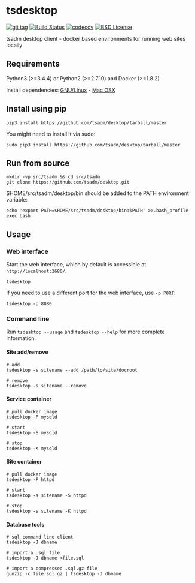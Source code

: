 # tsdesktop

[![git tag](https://img.shields.io/github/tag/tsadm/desktop.svg)]()
[![Build Status](https://travis-ci.org/tsadm/desktop.svg?branch=master)](https://travis-ci.org/tsadm/desktop)
[![codecov](https://codecov.io/gh/tsadm/desktop/branch/master/graph/badge.svg)](https://codecov.io/gh/tsadm/desktop)
[![BSD License](http://img.shields.io/badge/license-BSD-blue.svg)](http://opensource.org/licenses/BSD-3-Clause)

tsadm desktop client - docker based environments for running web sites locally

## Requirements

Python3 (>=3.4.4) or Python2 (>=2.7.10) and Docker (>=1.8.2)

Install dependencies: [GNU/Linux](docs/linux-deps.md) - [Mac OSX](docs/osx-deps.md)

## Install using pip

    pip3 install https://github.com/tsadm/desktop/tarball/master

You might need to install it via sudo:

    sudo pip3 install https://github.com/tsadm/desktop/tarball/master

## Run from source

    mkdir -vp src/tsadm && cd src/tsadm
    git clone https://github.com/tsadm/desktop.git

$HOME/src/tsadm/desktop/bin should be added to the PATH environment variable:

    echo 'export PATH=$HOME/src/tsadm/desktop/bin:$PATH' >>.bash_profile
    exec bash

## Usage

### Web interface

Start the web interface, which by default is accessible at `http://localhost:3680/`.

    tsdesktop

If you need to use a different port for the web interface, use `-p PORT`:

    tsdesktop -p 8080

### Command line

Run `tsdesktop --usage` and `tsdesktop --help` for more complete information.

#### Site add/remove

    # add
    tsdesktop -s sitename --add /path/to/site/docroot

    # remove
    tsdesktop -s sitename --remove

#### Service container

    # pull docker image
    tsdesktop -P mysqld

    # start
    tsdesktop -S mysqld

    # stop
    tsdesktop -K mysqld

#### Site container

    # pull docker image
    tsdesktop -P httpd

    # start
    tsdesktop -s sitename -S httpd

    # stop
    tsdesktop -s sitename -K httpd

#### Database tools

    # sql command line client
    tsdesktop -J dbname

    # import a .sql file
    tsdesktop -J dbname <file.sql

    # import a compressed .sql.gz file
    gunzip -c file.sql.gz | tsdesktop -J dbname
